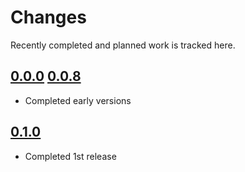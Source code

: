 # Changes
Recently completed and planned work is tracked here.

## [0.0.0](.) [0.0.8](.)
- Completed early versions

## [0.1.0](.)
- Completed 1st release
